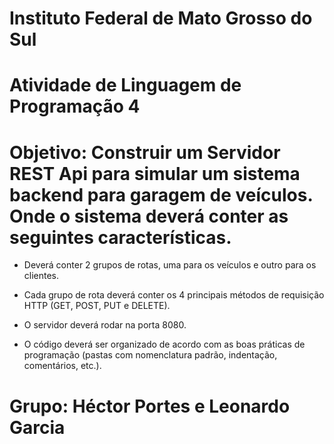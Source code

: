 # Instituto Federal de Mato Grosso do Sul
# Atividade de Linguagem de Programação 4
# Objetivo: Construir um Servidor REST Api para simular um sistema backend para garagem de veículos. Onde o sistema deverá conter as seguintes características.

- Deverá conter 2 grupos de rotas, uma para os veículos e outro para os clientes.

- Cada grupo de rota deverá conter os 4 principais métodos de requisição HTTP (GET, POST, PUT e DELETE).

- O servidor deverá rodar na porta 8080.

- O código deverá ser organizado de acordo com as boas práticas de programação (pastas com nomenclatura padrão, indentação, comentários, etc.).

# Grupo: Héctor Portes e Leonardo Garcia